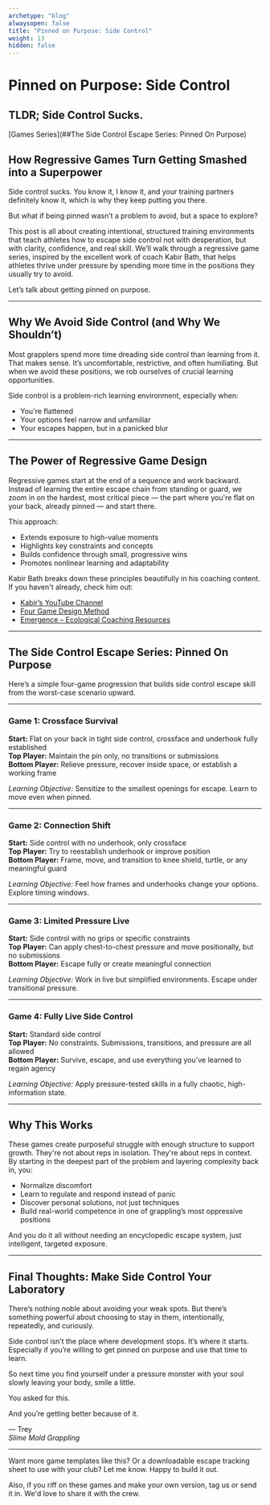 ```yaml
---
archetype: "blog"
alwaysopen: false
title: "Pinned on Purpose: Side Control"
weight: 13
hidden: false
---
```



# Pinned on Purpose: Side Control

## TLDR; Side Control Sucks.
[Games Series](##The Side Control Escape Series: Pinned On Purpose)

## How Regressive Games Turn Getting Smashed into a Superpower

Side control sucks. You know it, I know it, and your training partners definitely know it, which is why they keep putting you there.

But what if being pinned wasn’t a problem to avoid, but a space to explore?

This post is all about creating intentional, structured training environments that teach athletes how to escape side control not with desperation, but with clarity, confidence, and real skill. We’ll walk through a regressive game series, inspired by the excellent work of coach Kabir Bath, that helps athletes thrive under pressure by spending more time in the positions they usually try to avoid.

Let’s talk about getting pinned on purpose.

---

## Why We Avoid Side Control (and Why We Shouldn’t)

Most grapplers spend more time dreading side control than learning from it. That makes sense. It’s uncomfortable, restrictive, and often humiliating. But when we avoid these positions, we rob ourselves of crucial learning opportunities.

Side control is a problem-rich learning environment, especially when:

- You're flattened
- Your options feel narrow and unfamiliar  
- Your escapes happen, but in a panicked blur   

---

## The Power of Regressive Game Design

Regressive games start at the end of a sequence and work backward. Instead of learning the entire escape chain from standing or guard, we zoom in on the hardest, most critical piece — the part where you're flat on your back, already pinned — and start there.

This approach:

- Extends exposure to high-value moments  
- Highlights key constraints and concepts  
- Builds confidence through small, progressive wins  
- Promotes nonlinear learning and adaptability  

Kabir Bath breaks down these principles beautifully in his coaching content. If you haven't already, check him out:

- [Kabir’s YouTube Channel](https://www.youtube.com/@kabirbath)  
- [Four Game Design Method](https://www.youtube.com/watch?v=kdDFMDFPiVA)  
- [Emergence – Ecological Coaching Resources](https://emergentmvmt.com)

---

## The Side Control Escape Series: Pinned On Purpose

Here’s a simple four-game progression that builds side control escape skill from the worst-case scenario upward.

---

### Game 1: Crossface Survival

**Start:** Flat on your back in tight side control, crossface and underhook fully established  
**Top Player:** Maintain the pin only, no transitions or submissions  
**Bottom Player:** Relieve pressure, recover inside space, or establish a working frame  

*Learning Objective:* Sensitize to the smallest openings for escape. Learn to move even when pinned.

---

### Game 2: Connection Shift

**Start:** Side control with no underhook, only crossface  
**Top Player:** Try to reestablish underhook or improve position  
**Bottom Player:** Frame, move, and transition to knee shield, turtle, or any meaningful guard  

*Learning Objective:* Feel how frames and underhooks change your options. Explore timing windows.

---

### Game 3: Limited Pressure Live

**Start:** Side control with no grips or specific constraints  
**Top Player:** Can apply chest-to-chest pressure and move positionally, but no submissions  
**Bottom Player:** Escape fully or create meaningful connection  

*Learning Objective:* Work in live but simplified environments. Escape under transitional pressure.

---

### Game 4: Fully Live Side Control

**Start:** Standard side control  
**Top Player:** No constraints. Submissions, transitions, and pressure are all allowed  
**Bottom Player:** Survive, escape, and use everything you've learned to regain agency  

*Learning Objective:* Apply pressure-tested skills in a fully chaotic, high-information state.

---

## Why This Works

These games create purposeful struggle with enough structure to support growth. They're not about reps in isolation. They're about reps in context. By starting in the deepest part of the problem and layering complexity back in, you:

- Normalize discomfort  
- Learn to regulate and respond instead of panic  
- Discover personal solutions, not just techniques  
- Build real-world competence in one of grappling’s most oppressive positions  

And you do it all without needing an encyclopedic escape system, just intelligent, targeted exposure.

---

## Final Thoughts: Make Side Control Your Laboratory

There’s nothing noble about avoiding your weak spots. But there’s something powerful about choosing to stay in them, intentionally, repeatedly, and curiously.

Side control isn’t the place where development stops. It’s where it starts. Especially if you’re willing to get pinned on purpose and use that time to learn.

So next time you find yourself under a pressure monster with your soul slowly leaving your body, smile a little.

You asked for this.

And you’re getting better because of it.

— Trey  
*Slime Mold Grappling*

---

Want more game templates like this? Or a downloadable escape tracking sheet to use with your club? Let me know. Happy to build it out.

Also, if you riff on these games and make your own version, tag us or send it in. We'd love to share it with the crew.
